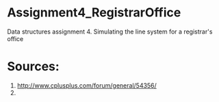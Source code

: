 # Assignment4_RegistrarOffice
Data structures assignment 4. Simulating the line system for a registrar's office

# Sources:
1. http://www.cplusplus.com/forum/general/54356/
2. 
